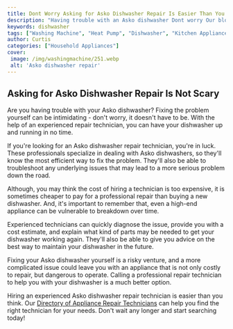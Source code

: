 ```yaml
---
title: Dont Worry Asking for Asko Dishwasher Repair Is Easier Than You Think
description: "Having trouble with an Asko dishwasher Dont worry Our blog post offers helpful tips and advice on how to get your dishwasher repaired quickly and easily Find out what you need to know to get your dishwasher back up and running in no time"
keywords: dishwasher
tags: ["Washing Machine", "Heat Pump", "Dishwasher", "Kitchen Appliances", "Clean Appliance"]
author: Curtis
categories: ["Household Appliances"]
cover: 
 image: /img/washingmachine/251.webp
 alt: 'Asko dishwasher repair'
---
```

## Asking for Asko Dishwasher Repair Is Not Scary

Are you having trouble with your Asko dishwasher? Fixing the problem yourself can be intimidating - don't worry, it doesn't have to be. With the help of an experienced repair technician, you can have your dishwasher up and running in no time.

If you're looking for an Asko dishwasher repair technician, you're in luck. These professionals specialize in dealing with Asko dishwashers, so they'll know the most efficient way to fix the problem. They'll also be able to troubleshoot any underlying issues that may lead to a more serious problem down the road.

Although, you may think the cost of hiring a technician is too expensive, it is sometimes cheaper to pay for a professional repair than buying a new dishwasher. And, it's important to remember that, even a high-end appliance can be vulnerable to breakdown over time. 

Experienced technicians can quickly diagnose the issue, provide you with a cost estimate, and explain what kind of parts may be needed to get your dishwasher working again. They'll also be able to give you advice on the best way to maintain your dishwasher in the future.

Fixing your Asko dishwasher yourself is a risky venture, and a more complicated issue could leave you with an appliance that is not only costly to repair, but dangerous to operate. Calling a professional repair technician to help you with your dishwasher is a much better option.

Hiring an experienced Asko dishwasher repair technician is easier than you think. Our [Directory of Appliance Repair Technicians](./pages/appliance-repair-technicians) can help you find the right technician for your needs. Don't wait any longer and start searching today!
